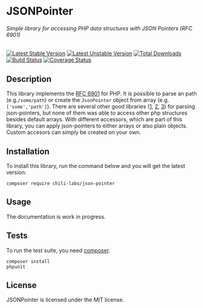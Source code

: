 # JSONPointer
###### Simple library for accessing PHP data structures with JSON Pointers (RFC 6901)

[![Latest Stable Version](https://poser.pugx.org/chili-labs/json-pointer/v/stable.png)](https://packagist.org/packages/chili-labs/json-pointer)
[![Latest Unstable Version](https://poser.pugx.org/chili-labs/json-pointer/v/unstable.png)](https://packagist.org/packages/chili-labs/json-pointer)
[![Total Downloads](https://poser.pugx.org/chili-labs/json-pointer/downloads.png)](https://packagist.org/packages/chili-labs/json-pointer)
[![Build Status](https://secure.travis-ci.org/chili-labs/json-pointer.png?branch=master)](http://travis-ci.org/chili-labs/json-pointer)
[![Coverage Status](https://coveralls.io/repos/chili-labs/json-pointer/badge.png?branch=master)](https://coveralls.io/r/chili-labs/json-pointer?branch=master)

## Description

This library implements the [RFC 6901](https://tools.ietf.org/html/rfc6901) for PHP. It is possible to 
parse an path (e.g.```/some/path```) or create the ```JsonPointer``` object from array (e.g. ```['some','path']```).
There are several other good libraries ([1](/gamringer/JSONPointer), [2](/webnium/php-json-pointer),
[3](/raphaelstolt/php-jsonpointer)) for parsing json-pointers, but none of 
them was able to access other php structures besides default arrays. With different accessors, which are part of this
library, you can apply json-pointers to either arrays or also plain objects. Custom accesors can simply be created
on your own.

## Installation

To install this library, run the command below and you will get the latest
version:

    composer require chili-labs/json-pointer

## Usage

The documentation is work in progress.

## Tests

To run the test suite, you need [composer](http://getcomposer.org).

    composer install
    phpunit

## License

JSONPointer is licensed under the MIT license.


